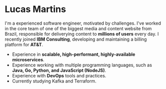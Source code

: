 # Lucas Martins

I'm a experienced software engineer, motivated by challenges. I've worked in the core team of one of the biggest media and content website from Brazil, responsible for deliverying content to **millions of users** every day. I recently joined **IBM Consulting**, developing and maintaining a billing platform for **AT&T**.

* Experience in **scalable, high-performant, highly-available microservices**.
* Experience working with multiple programming languages, such as **Java, Go, Python, and JavaScript (NodeJS)**.
* Experience with **DevOps** tools and practices.
* Currently studying Kafka and Terraform.

<!--
**mtslucasmartins/mtslucasmartins** is a ✨ _special_ ✨ repository because its `README.md` (this file) appears on your GitHub profile.

Here are some ideas to get you started:

- 🔭 I’m currently working on ...
- 🌱 I’m currently learning ...
- 👯 I’m looking to collaborate on ...
- 🤔 I’m looking for help with ...
- 💬 Ask me about ...
- 📫 How to reach me: ...
- 😄 Pronouns: ...
- ⚡ Fun fact: ...
-->
